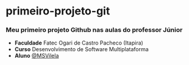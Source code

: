 # primeiro-projeto-git
### Meu primeiro projeto Github nas aulas do professor Júnior

- **Faculdade** Fatec Ogari de Castro Pacheco (Itapira)
- **Curso** Desenvolvimento de Software Multiplataforma
- **Aluno** [@MSVilela](https://github.com/MSVilela)
